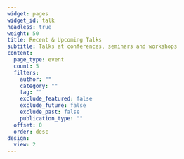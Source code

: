 ```yaml
---
widget: pages
widget_id: talk
headless: true
weight: 50
title: Recent & Upcoming Talks
subtitle: Talks at conferences, seminars and workshops
content:
  page_type: event
  count: 5
  filters:
    author: ""
    category: ""
    tag: ""
    exclude_featured: false
    exclude_future: false
    exclude_past: false
    publication_type: ""
  offset: 0
  order: desc
design:
  view: 2
---
```

